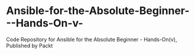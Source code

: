 # Ansible-for-the-Absolute-Beginner---Hands-On-v-
Code Repository for Ansible for the Absolute Beginner - Hands-On(v), Published by Packt
